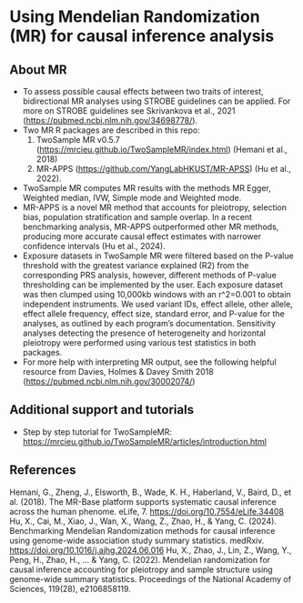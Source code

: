 # Using Mendelian Randomization (MR) for causal inference analysis

## About MR 

- To assess possible causal effects between two traits of interest,  bidirectional MR analyses using STROBE guidelines can be applied.  For more on STROBE guidelines see Skrivankova et al., 2021 (https://pubmed.ncbi.nlm.nih.gov/34698778/).
- Two MR R packages are described in this repo:
    1) TwoSample MR v0.5.7 (https://mrcieu.github.io/TwoSampleMR/index.html) (Hemani et al., 2018)
    2) MR-APPS (https://github.com/YangLabHKUST/MR-APSS) (Hu et al., 2022).
- TwoSample MR computes MR results with the methods MR Egger, Weighted median, IVW, Simple mode and Weighted mode.
- MR-APPS is a novel MR method that accounts for pleiotropy, selection bias, population stratification and sample overlap.  In a recent benchmarking analysis, MR-APPS outperformed other MR methods, producing more accurate causal effect estimates with narrower confidence intervals (Hu et al., 2024).
- Exposure datasets in TwoSample MR were filtered based on the P-value threshold with the greatest variance explained (R2) from the corresponding PRS analysis, however, different methods of P-value thresholding can be implemented by the user.  Each exposure dataset was then clumped using 10,000kb windows with an r^2=0.001 to obtain independent instruments.  We used variant IDs, effect allele, other allele, effect allele frequency, effect size, standard error, and P-value for the analyses, as outlined by each program’s documentation.   Sensitivity analyses detecting the presence of heterogeneity and horizontal pleiotropy were performed using various test statistics in both packages.
- For more help with interpreting MR output, see the following helpful resource from Davies, Holmes & Davey Smith 2018 (https://pubmed.ncbi.nlm.nih.gov/30002074/)

## Additional support and tutorials

- Step by step tutorial for TwoSampleMR: https://mrcieu.github.io/TwoSampleMR/articles/introduction.html

## References

Hemani, G., Zheng, J., Elsworth, B., Wade, K. H., Haberland, V., Baird, D., et al. (2018). The MR-Base platform supports systematic causal inference across the human phenome. eLife, 7. https://doi.org/10.7554/eLife.34408
Hu, X., Cai, M., Xiao, J., Wan, X., Wang, Z., Zhao, H., & Yang, C. (2024). Benchmarking Mendelian Randomization methods for causal inference using genome-wide association study summary statistics. medRxiv. https://doi.org/10.1016/j.ajhg.2024.06.016
Hu, X., Zhao, J., Lin, Z., Wang, Y., Peng, H., Zhao, H., ... & Yang, C. (2022). Mendelian randomization for causal inference accounting for pleiotropy and sample structure using genome-wide summary statistics. Proceedings of the National Academy of Sciences, 119(28), e2106858119.





